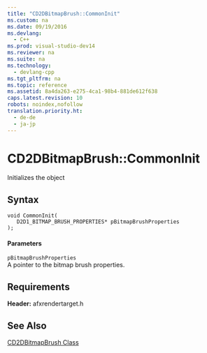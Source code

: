 ```yaml
---
title: "CD2DBitmapBrush::CommonInit"
ms.custom: na
ms.date: 09/19/2016
ms.devlang: 
  - C++
ms.prod: visual-studio-dev14
ms.reviewer: na
ms.suite: na
ms.technology: 
  - devlang-cpp
ms.tgt_pltfrm: na
ms.topic: reference
ms.assetid: 8a4da263-e275-4ca1-98b4-881de612f638
caps.latest.revision: 10
robots: noindex,nofollow
translation.priority.ht: 
  - de-de
  - ja-jp
---
```

# CD2DBitmapBrush::CommonInit
Initializes the object  
  
## Syntax  
  
```  
void CommonInit(  
   D2D1_BITMAP_BRUSH_PROPERTIES* pBitmapBrushProperties  
);  
```  
  
#### Parameters  
 `pBitmapBrushProperties`  
 A pointer to the bitmap brush properties.  
  
## Requirements  
 **Header:** afxrendertarget.h  
  
## See Also  
 [CD2DBitmapBrush Class](../vs140/CD2DBitmapBrush-Class.md)